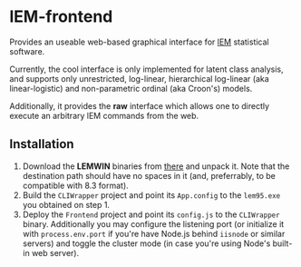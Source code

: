 lEM-frontend
============

Provides an useable web-based graphical interface for [lEM](http://www.tilburguniversity.edu/nl/over-tilburg-university/schools/socialsciences/organisatie/departementen/mto/onderzoek/software/) statistical software.

Currently, the cool interface is only implemented for latent class analysis, and supports only unrestricted, log-linear, hierarchical log-linear (aka linear-logistic) and non-parametric ordinal (aka Croon's) models.

Additionally, it provides the **raw** interface which allows one to directly execute an arbitrary lEM commands from the web.

## Installation

1. Download the **LEMWIN** binaries from [there](http://www.tilburguniversity.edu/nl/over-tilburg-university/schools/socialsciences/organisatie/departementen/mto/onderzoek/software/) and unpack it. Note that the destination path should have no spaces in it (and, preferrably, to be compatible with 8.3 format).
2. Build the `CLIWrapper` project and point its `App.config` to the `lem95.exe` you obtained on step 1.
3. Deploy the `Frontend` project and point its `config.js` to the `CLIWrapper` binary. Additionally you may configure the listening port (or initialize it with `process.env.port` if you're have Node.js behind `iisnode` or similar servers) and toggle the cluster mode (in case you're using Node's built-in web server).

